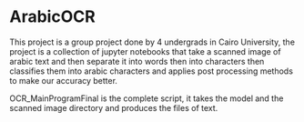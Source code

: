 # ArabicOCR

This project is a group project done by 4 undergrads in Cairo University, the project is a collection of jupyter notebooks that 
take a scanned image of arabic text and then separate it into words then into characters then classifies them into arabic characters and applies
post processing methods to make our accuracy better.

OCR_MainProgramFinal is the complete script, it takes the model and the scanned image directory and produces the files of text.

